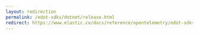 ```yaml
---
layout: redirection
permalink: /edot-sdks/dotnet/release.html
redirect: https://www.elastic.co/docs/reference/opentelemetry/edot-sdks/dotnet/index.html
---
```

